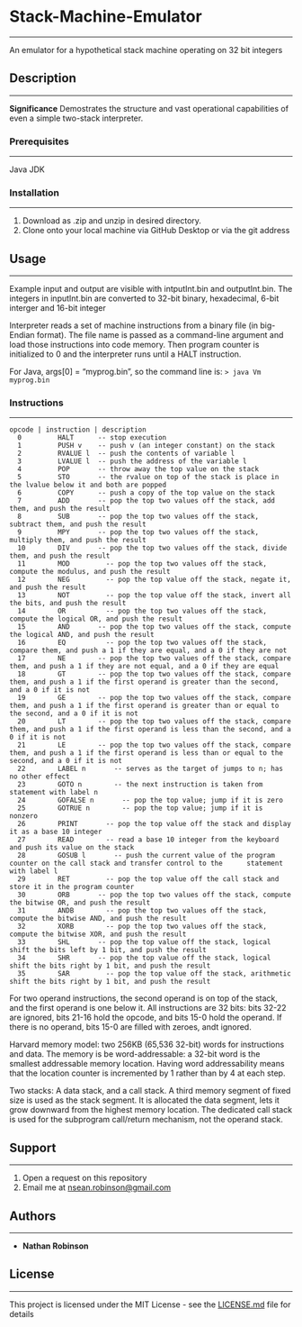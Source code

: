 # Stack-Machine-Emulator
----

An emulator for a hypothetical stack machine operating on 32 bit integers

## Description
----

**Significance**
Demostrates the structure and vast operational capabilities of even a simple two-stack interpreter.

### Prerequisites
----
Java JDK

### Installation
----
1. Download as .zip and unzip in desired directory.
1. Clone onto your local machine via GitHub Desktop or via the git address

## Usage
----

Example input and output are visible with intputInt.bin and outputInt.bin.
The integers in inputInt.bin are converted to 32-bit binary, hexadecimal, 6-bit interger and 16-bit integer

Interpreter reads a set of machine instructions from a binary file (in big-Endian format).
The file name is passed as a command-line argument and load those instructions into code memory.
Then program counter is initialized to 0 and the interpreter runs until a HALT instruction. 

For Java, args[0] = “myprog.bin”, so the command line is:
`> java Vm myprog.bin`

### Instructions
----
```
opcode | instruction | description
  0         HALT      -- stop execution
  1         PUSH v    -- push v (an integer constant) on the stack
  2         RVALUE l  -- push the contents of variable l
  3         LVALUE l  -- push the address of the variable l
  4         POP       -- throw away the top value on the stack
  5         STO       -- the rvalue on top of the stack is place in the lvalue below it and both are popped
  6         COPY      -- push a copy of the top value on the stack
  7         ADD       -- pop the top two values off the stack, add them, and push the result
  8         SUB       -- pop the top two values off the stack, subtract them, and push the result
  9         MPY       -- pop the top two values off the stack, multiply them, and push the result
  10        DIV       -- pop the top two values off the stack, divide them, and push the result
  11        MOD     	-- pop the top two values off the stack, compute the modulus, and push the result
  12        NEG		    -- pop the top value off the stack, negate it, and push the result
  13        NOT		    -- pop the top value off the stack, invert all the bits, and push the result
  14        OR       	-- pop the top two values off the stack, compute the logical OR, and push the result
  15        AND       -- pop the top two values off the stack, compute the logical AND, and push the result
  16        EQ       	-- pop the top two values off the stack, compare them, and push a 1 if they are equal, and a 0 if they are not 
  17        NE        -- pop the top two values off the stack, compare them, and push a 1 if they are not equal, and a 0 if they are equal
  18        GT        -- pop the top two values off the stack, compare them, and push a 1 if the first operand is greater than the second, and a 0 if it is not 
  19        GE        -- pop the top two values off the stack, compare them, and push a 1 if the first operand is greater than or equal to the second, and a 0 if it is not 
  20        LT        -- pop the top two values off the stack, compare them, and push a 1 if the first operand is less than the second, and a 0 if it is not 
  21        LE        -- pop the top two values off the stack, compare them, and push a 1 if the first operand is less than or equal to the second, and a 0 if it is not 
  22        LABEL n       -- serves as the target of jumps to n; has no other effect
  23        GOTO n        -- the next instruction is taken from statement with label n
  24        GOFALSE n       -- pop the top value; jump if it is zero
  25        GOTRUE n        -- pop the top value; jump if it is nonzero
  26        PRINT       -- pop the top value off the stack and display it as a base 10 integer
  27        READ        -- read a base 10 integer from the keyboard and push its value on the stack
  28        GOSUB l       -- push the current value of the program counter on the call stack and transfer control to the      statement with label l
  29        RET		    -- pop the top value off the call stack and store it in the program counter
  30        ORB       -- pop the top two values off the stack, compute the bitwise OR, and push the result
  31        ANDB        -- pop the top two values off the stack, compute the bitwise AND, and push the result
  32        XORB        -- pop the top two values off the stack, compute the bitwise XOR, and push the result
  33        SHL       -- pop the top value off the stack, logical shift the bits left by 1 bit, and push the result
  34        SHR       -- pop the top value off the stack, logical shift the bits right by 1 bit, and push the result
  35        SAR		    -- pop the top value off the stack, arithmetic shift the bits right by 1 bit, and push the result
```
For two operand instructions, the second operand is on top of the stack, and the first operand is one below it. 
All instructions are 32 bits: bits 32-22 are ignored, bits 21-16 hold the opcode, and bits 15-0 hold the operand. 
If there is no operand, bits 15-0 are filled with zeroes, andt ignored.  

Harvard memory model: two 256KB (65,536 32-bit) words for instructions and data.
The memory is be word-addressable: a 32-bit word is the smallest addressable memory location.
Having word addressability means that the location counter is incremented by 1 rather than by 4 at each step.

Two stacks:  A data stack, and a call stack.
A third memory segment of fixed size is used as the stack segment.
It is allocated the data segment, lets it grow downward from the highest memory location.
The dedicated call stack is used for the subprogram call/return mechanism, not the operand stack.

## Support
----
1. Open a request on this repository
1. Email me at nsean.robinson@gmail.com

## Authors
----
- **Nathan Robinson**

## License
----
This project is licensed under the MIT License - see the [LICENSE.md](LICENSE.md) file for details



